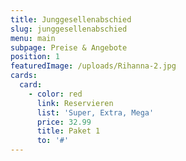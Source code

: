 ```yaml
---
title: Junggesellenabschied
slug: junggesellenabschied
menu: main
subpage: Preise & Angebote
position: 1
featuredImage: /uploads/Rihanna-2.jpg
cards:
  card:
    - color: red
      link: Reservieren
      list: 'Super, Extra, Mega'
      price: 32.99
      title: Paket 1
      to: '#'
---
```


